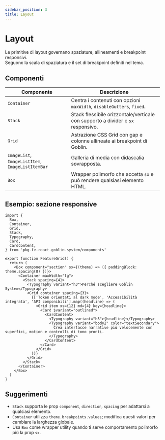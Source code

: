 ```yaml
---
sidebar_position: 3
title: Layout
---
```


# Layout

Le primitive di layout governano spaziature, allineamenti e breakpoint responsivi.  
Seguono la scala di spaziatura e il set di breakpoint definiti nel tema.

## Componenti

| Componente | Descrizione |
| --- | --- |
| `Container` | Centra i contenuti con opzioni `maxWidth`, `disableGutters`, `fixed`. |
| `Stack` | Stack flessibile orizzontale/verticale con supporto a divider e `sx` responsivo. |
| `Grid` | Astrazione CSS Grid con gap e colonne allineate ai breakpoint di Goblin. |
| `ImageList`, `ImageListItem`, `ImageListItemBar` | Galleria di media con didascalia sovrapposta. |
| `Box` | Wrapper polimorfo che accetta `sx` e può rendere qualsiasi elemento HTML. |

## Esempio: sezione responsive

```tsx
import {
  Box,
  Container,
  Grid,
  Stack,
  Typography,
  Card,
  CardContent,
} from 'pkg-fe-react-goblin-system/components'

export function FeatureGrid() {
  return (
    <Box component="section" sx={(theme) => ({ paddingBlock: theme.spacing(8) })}>
      <Container maxWidth="lg">
        <Stack spacing={4}>
          <Typography variant="h3">Perché scegliere Goblin System</Typography>
          <Grid container spacing={3}>
            {['Token orientati al dark mode', 'Accessibilità integrata', 'API componibili'].map((headline) => (
              <Grid item xs={12} md={4} key={headline}>
                <Card $variant="outlined">
                  <CardContent>
                    <Typography variant="h5">{headline}</Typography>
                    <Typography variant="body2" color="textSecondary">
                      Crea interfacce narrative più velocemente con superfici, motion e controlli di tono pronti.
                    </Typography>
                  </CardContent>
                </Card>
              </Grid>
            ))}
          </Grid>
        </Stack>
      </Container>
    </Box>
  )
}
```

## Suggerimenti

- `Stack` supporta le prop `component`, `direction`, `spacing` per adattarsi a qualsiasi elemento.
- `Container` utilizza `theme.breakpoints.values`; modifica questi valori per cambiare la larghezza globale.
- Usa `Box` come wrapper utility quando ti serve comportamento polimorfo più la prop `sx`.

